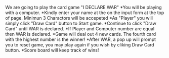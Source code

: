 We are going to play the card game "I DECLARE WAR"
*You will be playing with a computer.
*Kindly enter your name at the on the input form at the top of page. Minimun 3 Charactors will be accepeted
*As "Player" you will simply click "Draw Card" button to Start game.
*Continue to click "Draw Card" until WAR is declared.
*If Player and Computer number are equal then WAR is declared.
*Game will deal out 4 new cards. The fourth card with the highest number is the winner!
*After WAR, a pop up will prompt you to reset game, you may play again if you wish by cliking Draw Card button.
*Score board will keep track of wins!